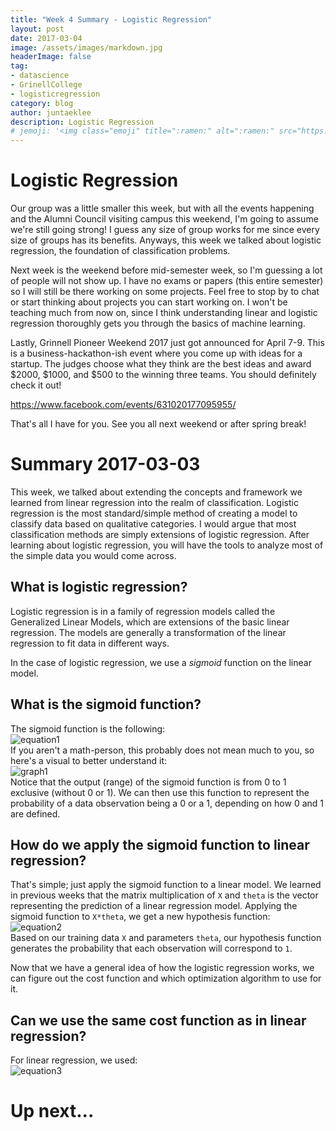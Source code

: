 ```yaml
---
title: "Week 4 Summary - Logistic Regression"
layout: post
date: 2017-03-04
image: /assets/images/markdown.jpg
headerImage: false
tag:
- datascience
- GrinellCollege
- logisticregression
category: blog
author: juntaeklee
description: Logistic Regression
# jemoji: '<img class="emoji" title=":ramen:" alt=":ramen:" src="https://assets.raw.githubusercontent.com/images/icons/emoji/unicode/1f35c.png" height="20" width="20" align="absmiddle">'
---
```


# Logistic Regression  

Our group was a little smaller this week, but with all the events happening
and the Alumni Council visiting campus this weekend, I'm going to assume we're
still going strong! I guess any size of group works for me since every size of
groups has its benefits. Anyways, this week we talked about logistic regression,
the foundation of classification problems.  

Next week is the weekend before mid-semester week, so I'm guessing a lot of
people will not show up. I have no exams or papers (this entire semester) so I
will still be there working on some projects. Feel free to stop by to chat or
start thinking about projects you can start working on. I won't be teaching much
from now on, since I think understanding linear and logistic regression
thoroughly gets you through the basics of machine learning.  

Lastly, Grinnell Pioneer Weekend 2017 just got announced for April 7-9. This is
a business-hackathon-ish event where you come up with ideas for a startup. The
judges choose what they think are the best ideas and award $2000, $1000, and
$500 to the winning three teams. You should definitely check it out!  

https://www.facebook.com/events/631020177095955/  

That's all I have for you. See you all next weekend or after spring break!  

# Summary 2017-03-03  

This week, we talked about extending the concepts and framework we learned from
linear regression into the realm of classification. Logistic regression is the
most standard/simple method of creating a model to classify data based on
qualitative categories. I would argue that most classification methods are simply
extensions of logistic regression. After learning about logistic regression, you
will have the tools to analyze most of the simple data you would come across.  

## What is logistic regression?  

Logistic regression is in a family of regression models called the Generalized
Linear Models, which are extensions of the basic linear regression. The models
are generally a transformation of the linear regression to fit data in different
ways.  

In the case of logistic regression, we use a *sigmoid* function on the linear
model.  

## What is the sigmoid function?  

The sigmoid function is the following:  
![equation1][sigmoid]  
If you aren't a math-person, this probably does not mean much to you, so here's
a visual to better understand it:  
![graph1][sigmoidplot]  
Notice that the output (range) of the sigmoid function is from 0 to 1 exclusive
(without 0 or 1). We can then use this function to represent the probability of
a data observation being a 0 or a 1, depending on how 0 and 1 are defined.  

## How do we apply the sigmoid function to linear regression?  

That's simple; just apply the sigmoid function to a linear model.
We learned in previous weeks that the matrix multiplication of `X` and `theta`
is the vector representing the prediction of a linear regression model. Applying
the sigmoid function to `X*theta`, we get a new hypothesis function:  
![equation2][hypothesis]  
Based on our training data `X` and parameters `theta`, our hypothesis function
generates the probability that each observation will correspond to `1`.  

Now that we have a general idea of how the logistic regression works, we can
figure out the cost function and which optimization algorithm to use for it.  

## Can we use the same cost function as in linear regression?  

For linear regression, we used:  
![equation3][linearJ]  

# Up next...

[sigmoid]: https://raw.githubusercontent.com/leejunta/juntaeklee/gh-pages/assets/equations/week4sigmoid.gif
[sigmoidplot]: https://raw.githubusercontent.com/leejunta/juntaeklee/gh-pages/assets/R/week4sigmoidplot.png
[hypothesis]: https://raw.githubusercontent.com/leejunta/juntaeklee/gh-pages/assets/equations/week4hypothesis.gif
[linearJ]: https://raw.githubusercontent.com/leejunta/juntaeklee/gh-pages/assets/equations/week4linearJ.gif
